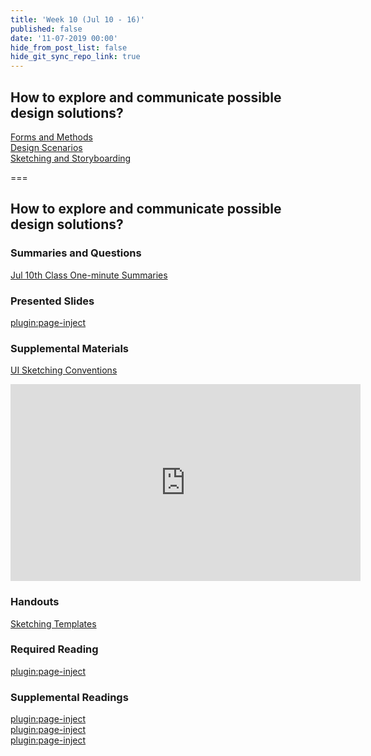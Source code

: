 ```yaml
---
title: 'Week 10 (Jul 10 - 16)'
published: false
date: '11-07-2019 00:00'
hide_from_post_list: false
hide_git_sync_repo_link: true
---
```


## How to explore and communicate possible design solutions?
[Forms and Methods](https://paulhibbitts.net/cmpt-363-182/pdfs/cmpt-363-182-prototyping.pdf#page=5)  
[Design Scenarios](https://paulhibbitts.net/cmpt-363-182/pdfs/cmpt-363-182-prototyping.pdf#page=24)  
[Sketching and Storyboarding](https://paulhibbitts.net/cmpt-363-182/pdfs/cmpt-363-182-prototyping.pdf#page=44)  

===

## **How to explore and communicate possible design solutions?**

### Summaries and Questions  
[Jul 10th Class One-minute Summaries](https://canvas.sfu.ca)

### Presented Slides  
[plugin:page-inject](/192/all-slides/week-10)

### Supplemental Materials  
[UI Sketching Conventions](https://www.youtube.com/watch?v=MwidSAlbEB8)  
<div class="embed-responsive embed-responsive-4by3"><iframe width="560" height="315" src="https://www.youtube.com/embed/MwidSAlbEB8" frameborder="0" allowfullscreen></iframe></div>

### Handouts
[Sketching Templates](https://canvas.sfu.ca/courses/44038/files/folder/Handouts/Sketching%20Templates)  

### Required Reading  
[plugin:page-inject](/192/all-readings/week-10)

### Supplemental Readings  
[plugin:page-inject](/192/ux-techniques-guide/how-to-explore-and-describe-possible-design-solutions/brainstorming)  
[plugin:page-inject](/192/ux-techniques-guide/how-to-explore-and-describe-possible-design-solutions/prototyping)  
[plugin:page-inject](/192/ux-techniques-guide/how-to-explore-and-describe-possible-design-solutions/scenarios)  
